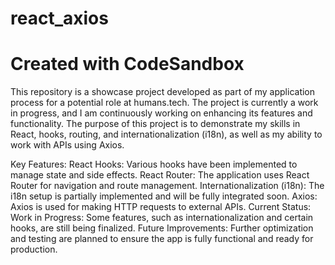 # react_axios

# Created with CodeSandbox

This repository is a showcase project developed as part of my application process for a potential role at humans.tech. The project is currently a work in progress, and I am continuously working on enhancing its features and functionality. The purpose of this project is to demonstrate my skills in React, hooks, routing, and internationalization (i18n), as well as my ability to work with APIs using Axios.

Key Features:
React Hooks: Various hooks have been implemented to manage state and side effects.
React Router: The application uses React Router for navigation and route management.
Internationalization (i18n): The i18n setup is partially implemented and will be fully integrated soon.
Axios: Axios is used for making HTTP requests to external APIs.
Current Status:
Work in Progress: Some features, such as internationalization and certain hooks, are still being finalized.
Future Improvements: Further optimization and testing are planned to ensure the app is fully functional and ready for production.
